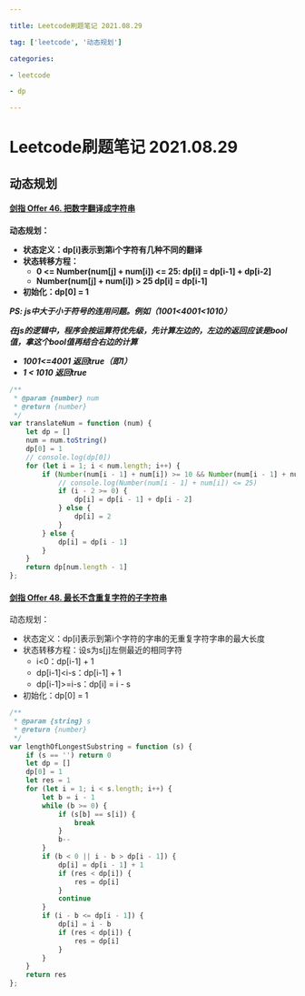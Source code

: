 ```yaml
---

title: Leetcode刷题笔记 2021.08.29

tag: ['leetcode', '动态规划']

categories: 

- leetcode

- dp

---
```


# Leetcode刷题笔记 2021.08.29

## 动态规划

#### [剑指 Offer 46. 把数字翻译成字符串](https://leetcode-cn.com/problems/ba-shu-zi-fan-yi-cheng-zi-fu-chuan-lcof/)

**动态规划：**

- **状态定义：dp[i]表示到第i个字符有几种不同的翻译**
- **状态转移方程：**
  - **0 <= Number(num[j] + num[i]) <= 25: dp[i] = dp[i-1] + dp[i-2]**
  - **Number(num[j] + num[i]) > 25 dp[i] = dp[i-1]**
- **初始化：dp[0] = 1**

***PS: js中大于小于符号的连用问题。例如（1001<4001<1010）***

***在js的逻辑中，程序会按运算符优先级，先计算左边的，左边的返回应该是bool值，拿这个bool值再结合右边的计算***

- ***1001<=4001 返回true（即1）***
- ***1 < 1010 返回true***

```js
/**
 * @param {number} num
 * @return {number}
 */
var translateNum = function (num) {
    let dp = []
    num = num.toString()
    dp[0] = 1
    // console.log(dp[0])
    for (let i = 1; i < num.length; i++) {
        if (Number(num[i - 1] + num[i]) >= 10 && Number(num[i - 1] + num[i]) <= 25) {
            // console.log(Number(num[i - 1] + num[i]) <= 25)
            if (i - 2 >= 0) {
                dp[i] = dp[i - 1] + dp[i - 2]
            } else {
                dp[i] = 2
            }
        } else {
            dp[i] = dp[i - 1]
        }
    }
    return dp[num.length - 1]
};
```

#### [剑指 Offer 48. 最长不含重复字符的子字符串](https://leetcode-cn.com/problems/zui-chang-bu-han-zhong-fu-zi-fu-de-zi-zi-fu-chuan-lcof/)

动态规划：

- 状态定义：dp[i]表示到第i个字符的字串的无重复字符字串的最大长度
- 状态转移方程：设s为s[j]左侧最近的相同字符
  - i<0：dp[i-1] + 1
  - dp[i-1]<i-s：dp[i-1] + 1
  - dp[i-1]>=i-s：dp[i] = i - s
- 初始化：dp[0] = 1

```js
/**
 * @param {string} s
 * @return {number}
 */
var lengthOfLongestSubstring = function (s) {
    if (s == '') return 0
    let dp = []
    dp[0] = 1
    let res = 1
    for (let i = 1; i < s.length; i++) {
        let b = i - 1
        while (b >= 0) {
            if (s[b] == s[i]) {
                break
            }
            b--
        }
        if (b < 0 || i - b > dp[i - 1]) {
            dp[i] = dp[i - 1] + 1
            if (res < dp[i]) {
                res = dp[i]
            }
            continue
        }
        if (i - b <= dp[i - 1]) {
            dp[i] = i - b
            if (res < dp[i]) {
                res = dp[i]
            }
        }
    }
    return res
};
```

